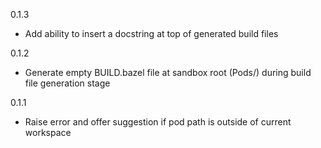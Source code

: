 0.1.3

* Add ability to insert a docstring at top of generated build files

0.1.2

* Generate empty BUILD.bazel file at sandbox root (Pods/) during build file generation stage

0.1.1

* Raise error and offer suggestion if pod path is outside of current workspace